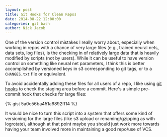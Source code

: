 ```yaml
---
layout: post
title: Git Hooks for Clean Repos
date: 2014-08-22 12:00:00
categories: git bash
author: Nick Jacob
---
```


One of the version control mistakes I really worry about, especially when working in repos with a chance of very large files (e.g., trained neural nets, data sets, log files), is the checking in of relatively large data that is heavily modified by scripts (not by users). While it can be useful to have version control on something like neural net parameters, I think this is better accomplished by versioned keys in s3 corresponding to git tags, or to a `CHANGES.txt` file or equivalent. 

To avoid accidentally adding these files for all users of a repo, I like using [git hooks](http://git-scm.com/book/en/Customizing-Git-Git-Hooks) to check the staging area before a commit. Here's a simple pre-commit hook that checks for large files:

{% gist 5a0c56ba451a6892ff14 %}

It would be nice to turn this script into a system that offers some kind of versioning for the large files (like s3 upload or renaming/gzipping as with logrotate), although at that point maybe you should just work more towards having your team involved more in maintaining a good repo/use of VCS.
